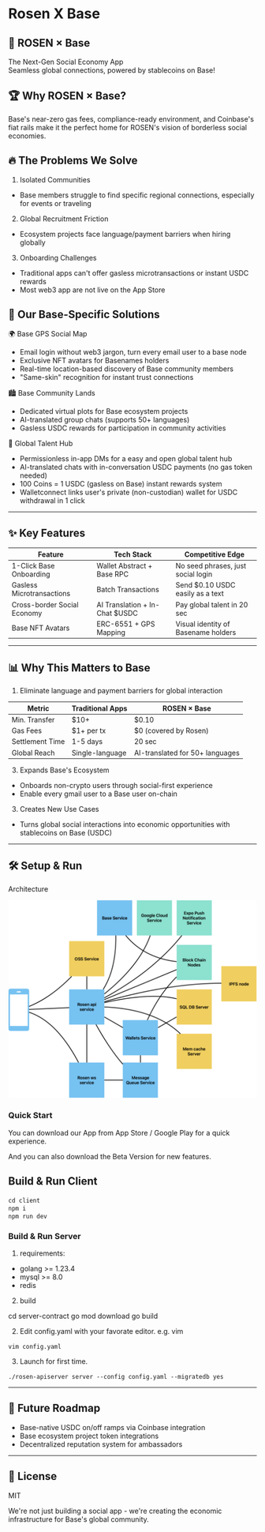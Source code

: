 # Rosen X Base

## 🌹 ROSEN × Base

The Next-Gen Social Economy App  
Seamless global connections, powered by stablecoins on Base!  

## 🏆 Why ROSEN × Base?  

Base's near-zero gas fees, compliance-ready environment, and Coinbase's fiat rails make it the perfect home for ROSEN's vision of borderless social economies.  

## 🔥 The Problems We Solve  

1. Isolated Communities  
  - Base members struggle to find specific regional connections, especially for events or traveling  

2. Global Recruitment Friction  
  - Ecosystem projects face language/payment barriers when hiring globally

3. Onboarding Challenges  
  - Traditional apps can't offer gasless microtransactions or instant USDC rewards
  - Most web3 app are not live on the App Store  

## 🚀 Our Base-Specific Solutions  

🌍 Base GPS Social Map

- Email login without web3 jargon, turn every email user to a base node
- Exclusive NFT avatars for Basenames holders  
- Real-time location-based discovery of Base community members  
- "Same-skin" recognition for instant trust connections  

🏙 Base Community Lands

- Dedicated virtual plots for Base ecosystem projects   
- AI-translated group chats (supports 50+ languages)  
- Gasless USDC rewards for participation in community activities  

💼 Global Talent Hub

- Permissionless in-app DMs for a easy and open global talent hub
- AI-translated chats with in-conversation USDC payments (no gas token needed)  
- 100 Coins = 1 USDC (gasless on Base) instant rewards system
- Walletconnect links user's private (non-custodian) wallet for USDC withdrawal in 1 click


---

## ✨ Key Features

| Feature                     | Tech Stack                   | Competitive Edge                   |  
|-----------------------------|------------------------------|------------------------------------|  
| 1-Click Base Onboarding     | Wallet Abstract + Base RPC   | No seed phrases, just social login |  
| Gasless Microtransactions   | Batch Transactions           | Send $0.10 USDC easily as a text   |  
|Cross-border Social Economy  |AI Translation + In-Chat $USDC| Pay global talent in 20 sec        |  
| Base NFT Avatars            | ERC-6551 + GPS Mapping       | Visual identity of Basename holders|  



---

## 📊 Why This Matters to Base
1. Eliminate language and payment barriers for global interaction
   
| Metric                   | Traditional Apps     | ROSEN × Base                         | 
| -------------------------|----------------------|--------------------------------------| 
| Min. Transfer            | $10+                 | $0.10                                | 
| Gas Fees                 | $1+ per tx           | $0 (covered by Rosen)                | 
| Settlement Time          | 1-5 days             | 20 sec                               | 
| Global Reach             | Single-language      | AI-translated for 50+ languages      | 

3. Expands Base's Ecosystem  
  - Onboards non-crypto users through social-first experience  
  - Enable every gmail user to a Base user on-chain
    
3. Creates New Use Cases  
  - Turns global social interactions into economic opportunities with stablecoins on Base (USDC)


---

## 🛠️ Setup & Run

Architecture

![arch_img](./images/arch.png)

### Quick Start

You can download our App from App Store / Google Play for a quick experience.

And you can also download the Beta Version for new features.

## Build & Run Client

```
cd client
npm i
npm run dev
```

### Build & Run Server

1. requirements:

- golang >= 1.23.4
- mysql >= 8.0
- redis

2. build

cd server-contract
go mod download
go build

2. Edit config.yaml with your favorate editor. e.g. vim

```
vim config.yaml
```

3. Launch for first time.

```
./rosen-apiserver server --config config.yaml --migratedb yes
```

---

## 🚀 Future Roadmap

- Base-native USDC on/off ramps via Coinbase integration  
- Base ecosystem project token integrations  
- Decentralized reputation system for ambassadors  


---

## 📜 License  

MIT

We're not just building a social app - we're creating the economic infrastructure for Base's global community.  
